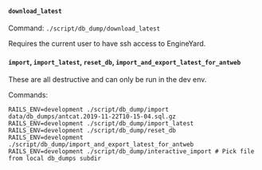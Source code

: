 #### `download_latest`

Command: `./script/db_dump/download_latest`

Requires the current user to have ssh access to EngineYard.

#### `import`, `import_latest`, `reset_db`, `import_and_export_latest_for_antweb`

These are all destructive and can only be run in the dev env.

Commands:
```
RAILS_ENV=development ./script/db_dump/import data/db_dumps/antcat.2019-11-22T10-15-04.sql.gz
RAILS_ENV=development ./script/db_dump/import_latest
RAILS_ENV=development ./script/db_dump/reset_db
RAILS_ENV=development ./script/db_dump/import_and_export_latest_for_antweb
RAILS_ENV=development ./script/db_dump/interactive_import # Pick file from local db_dumps subdir
```
